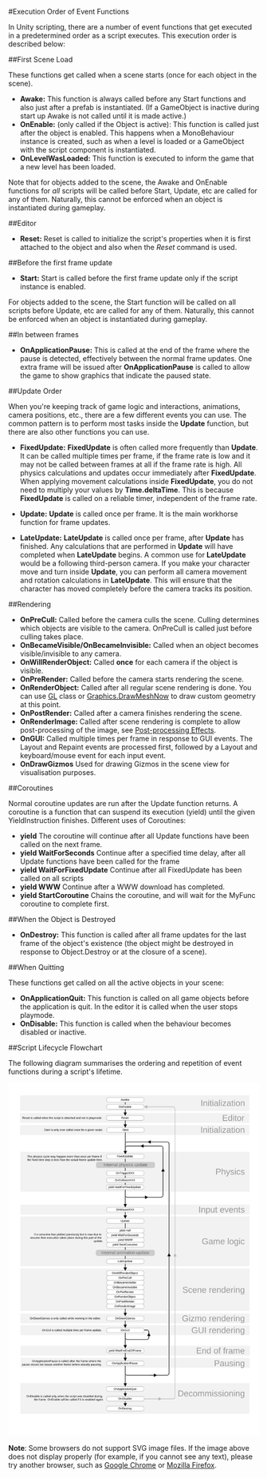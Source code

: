 #Execution Order of Event Functions

In Unity scripting, there are a number of event functions that get executed in a predetermined order as a script executes. This execution order is described below:

##First Scene Load

These functions get called when a scene starts (once for each object in the scene). 

* **Awake:** This function is always called before any Start functions and also just after a prefab is instantiated. (If a GameObject is inactive during start up Awake is not called until it is made active.)
* **OnEnable:** (only called if the Object is active): This function is called just after the object is enabled. This happens when a MonoBehaviour instance is created, such as when a level is loaded or a GameObject with the script component is instantiated.
* **OnLevelWasLoaded:** This function is executed to inform the game that a new level has been loaded.

Note that for objects added to the scene, the Awake and OnEnable functions for _all_ scripts will be called before Start, Update, etc are called for any of them. Naturally, this cannot be enforced when an object is instantiated during gameplay.

##Editor

* **Reset:** Reset is called to initialize the script's properties when it is first attached to the object and also when the _Reset_ command is used.

##Before the first frame update

* **Start:** Start is called before the first frame update only if the script instance is enabled.

For objects added to the scene, the Start function will be called on all scripts before Update, etc are called for any of them. Naturally, this cannot be enforced when an object is instantiated during gameplay.


##In between frames

* **OnApplicationPause:** This is called at the end of the frame where the pause is detected, effectively between the normal frame updates. One extra frame will be issued after __OnApplicationPause__ is called to allow the game to show graphics that indicate the paused state.


##Update Order

When you're keeping track of game logic and interactions, animations, camera positions, etc., there are a few different events you can use. The common pattern is to perform most tasks inside the __Update__ function, but there are also other functions you can use.


* **FixedUpdate:** __FixedUpdate__ is often called more frequently than __Update__. It can be called multiple times per frame, if the frame rate is low and it may not be called between frames at all if the frame rate is high. All physics calculations and updates occur immediately after __FixedUpdate__. When applying movement calculations inside __FixedUpdate__, you do not need to multiply your values by __Time.deltaTime__. This is because __FixedUpdate__ is called on a reliable timer, independent of the frame rate.


* **Update:** __Update__ is called once per frame. It is the main workhorse function for frame updates.


* **LateUpdate:** __LateUpdate__ is called once per frame, after __Update__ has finished. Any calculations that are performed in __Update__ will have completed when __LateUpdate__ begins. A common use for __LateUpdate__ would be a following third-person camera. If you make your character move and turn inside __Update__, you can perform all camera movement and rotation calculations in __LateUpdate__. This will ensure that the character has moved completely before the camera tracks its position.


##Rendering

* **OnPreCull:** Called before the camera culls the scene. Culling determines which objects are visible to the camera. OnPreCull is called just before culling takes place.
* **OnBecameVisible/OnBecameInvisible:** Called when an object becomes visible/invisible to any camera.
* **OnWillRenderObject:** Called **once** for each camera if the object is visible.
* **OnPreRender:** Called before the camera starts rendering the scene.
* **OnRenderObject:** Called after all regular scene rendering is done. You can use [GL](ScriptRef:GL.html) class or [Graphics.DrawMeshNow](ScriptRef:Graphics.DrawMeshNow.html) to draw custom geometry at this point.
* **OnPostRender:** Called after a camera finishes rendering the scene.
* **OnRenderImage:** Called after scene rendering is complete to allow post-processing of the image, see [Post-processing Effects](PostProcessingOverview).
* **OnGUI:** Called multiple times per frame in response to GUI events. The Layout and Repaint events are processed first, followed by a Layout and keyboard/mouse event for each input event.
* **OnDrawGizmos** Used for drawing Gizmos in the scene view for visualisation purposes.


##Coroutines

Normal coroutine updates are run after the Update function returns. A coroutine is a function that can suspend its execution (yield) until the given YieldInstruction finishes.
Different uses of Coroutines:

* **yield** The coroutine will continue after all Update functions have been called on the next frame.
* **yield WaitForSeconds** Continue after a specified time delay, after all Update functions have been called for the frame
* **yield WaitForFixedUpdate** Continue after all FixedUpdate has been called on all scripts
* **yield WWW** Continue after a WWW download has completed.
* **yield StartCoroutine** Chains the coroutine, and will wait for the MyFunc coroutine to complete first.


##When the Object is Destroyed

* **OnDestroy:** This function is called after all frame updates for the last frame of the object's existence (the object might be destroyed in response to Object.Destroy or at the closure of a scene).


##When Quitting

These functions get called on all the active objects in your scene:

* **OnApplicationQuit:** This function is called on all game objects before the application is quit. In the editor it is called when the user stops playmode. 
* **OnDisable:** This function is called when the behaviour becomes disabled or inactive.


##Script Lifecycle Flowchart

The following diagram summarises the ordering and repetition of event functions during a script's lifetime.

![](../uploads/Main/monobehaviour_flowchart.svg)

**Note**: Some browsers do not support SVG image files. If the image above does not display properly (for example, if you cannot see any text), please try another browser, such as [Google Chrome](https://www.google.com/chrome/) or [Mozilla Firefox](https://www.mozilla.org/).
